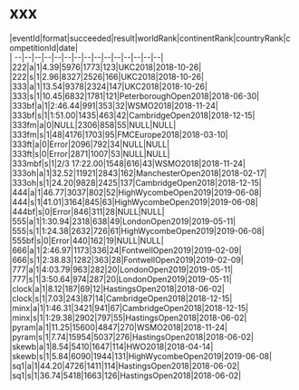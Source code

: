 # xxx


|eventId|format|succeeded|result|worldRank|continentRank|countryRank|competitionId|date|  
|	--|--|--|--|--|--|--|--|--|--|--|--|--|--|--|  
|222|a|1|4.39|5976|1773|123|UKC2018|2018-10-26|  
|222|s|1|2.96|8327|2526|166|UKC2018|2018-10-26|  
|333|a|1|13.54|9378|2324|147|UKC2018|2018-10-26|  
|333|s|1|10.45|6832|1781|121|PeterboroughOpen2018|2018-06-30|  
|333bf|a|1|2:46.44|991|353|32|WSMO2018|2018-11-24|  
|333bf|s|1|1:51.00|1435|463|42|CambridgeOpen2018|2018-12-15|  
|333fm|a|0|NULL|2306|858|55|NULL|NULL|  
|333fm|s|1|48|4176|1703|95|FMCEurope2018|2018-03-10|  
|333ft|a|0|Error|2096|792|34|NULL|NULL|  
|333ft|s|0|Error|2871|1007|53|NULL|NULL|  
|333mbf|s|1|2/3 17:22.00|1548|616|43|WSMO2018|2018-11-24|  
|333oh|a|1|32.52|11921|2843|162|ManchesterOpen2018|2018-02-17|  
|333oh|s|1|24.20|9828|2425|137|CambridgeOpen2018|2018-12-15|  
|444|a|1|46.77|3037|802|52|HighWycombeOpen2019|2019-06-08|  
|444|s|1|41.01|3164|845|63|HighWycombeOpen2019|2019-06-08|  
|444bf|s|0|Error|846|311|28|NULL|NULL|  
|555|a|1|1:30.94|2318|638|49|LondonOpen2019|2019-05-11|  
|555|s|1|1:24.38|2632|726|61|HighWycombeOpen2019|2019-06-08|  
|555bf|s|0|Error|440|162|19|NULL|NULL|  
|666|a|1|2:46.97|1173|336|24|FontwellOpen2019|2019-02-09|  
|666|s|1|2:38.83|1282|363|28|FontwellOpen2019|2019-02-09|  
|777|a|1|4:03.79|963|282|20|LondonOpen2019|2019-05-11|  
|777|s|1|3:50.64|974|287|20|LondonOpen2019|2019-05-11|  
|clock|a|1|8.12|187|69|12|HastingsOpen2018|2018-06-02|  
|clock|s|1|7.03|243|87|14|CambridgeOpen2018|2018-12-15|  
|minx|a|1|1:46.31|3421|941|67|CambridgeOpen2018|2018-12-15|  
|minx|s|1|1:29.38|2902|797|55|HastingsOpen2018|2018-06-02|  
|pyram|a|1|11.25|15600|4847|270|WSMO2018|2018-11-24|  
|pyram|s|1|7.74|15954|5037|276|HastingsOpen2018|2018-06-02|  
|skewb|a|1|8.54|5410|1647|114|HWO2018|2018-04-14|  
|skewb|s|1|5.84|6090|1944|131|HighWycombeOpen2019|2019-06-08|  
|sq1|a|1|44.20|4726|1411|114|HastingsOpen2018|2018-06-02|  
|sq1|s|1|36.74|5418|1663|126|HastingsOpen2018|2018-06-02|  
